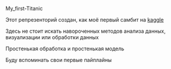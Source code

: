 My_first-Titanic

Этот репрезенторий создан, как моё первый самбит на [kaggle](https://www.kaggle.com/)

Здесь не стоит искать навороченных методов анализа данных, визуализации или обработки данных

Простенькая обработка и простенькая модель

Буду вспоминать свои первые пайплайны